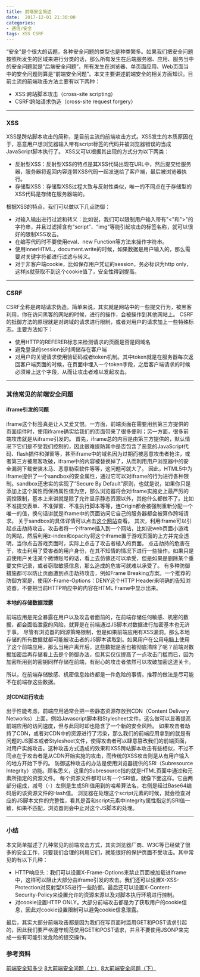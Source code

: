```yaml
---
title: 前端安全简述
date:  2017-12-01 21:30:00
categories:
- 通信/安全
tags: XSS CSRF
---
```


“安全”是个很大的话题，各种安全问题的类型也是种类繁多。如果我们把安全问题按照所发生的区域来进行分类的话，那么所有发生在后端服务器、应用、服务当中的安全问题就是“后端安全问题”，所有发生在浏览器、单页面应用、Web页面当中的安全问题则算是“前端安全问题”。本文主要讲述前端安全的相关方面知识。目前主流的前端攻击方法主要有以下两种：

* XSS:跨站脚本攻击（cross-site scripting）
* CSRF:跨站请求伪造（cross-site request forgery）

---

### XSS

XSS是跨站脚本攻击的简称，是目前主流的前端攻击方式。XSS发生的本质原因在于，恶意用户想浏览器输入带有script标签的代码并被浏览器错误的当成JavaScript脚本执行了。
XSS又可以根据其出现的方式分为以下两类：

* 反射型XSS：反射型XSS的特点是其XSS代码出现在URL中，然后提交给服务器，服务器将返回内容连带XSS代码一起发送给了客户端，最后被浏览器执行。
* 存储型XSS：存储型XSS过程大致与反射性类似，唯一的不同点在于存储型的XSS代码是存储在服务器端的。

根据XSS的特点，我们可以做以下几点防御：

* 对输入输出进行过滤和转义：比如说，我们可以限制用户输入带有"<"和">"的字符串，并且过滤掉含有“script”、“img”等能引起攻击的标签名称，就可以很好的限制XSS攻击。
* 在编写代码时不要使用eval、new Function等方法来操作字符串。
* 使用innerHTML，document.write的时候，如果数据是用户输入的，那么需要对关键字符都进行过滤与转义。
* 对于非客户端cookie，比如保存用户凭证的session，务必标识为http only，这样js就获取不到这个cookie值了，安全性得到提高。

---

### CSRF

CSRF全称是跨站请求伪造。简单来说，其实就是网站中的一些提交行为，被黑客利用，你在访问黑客的网站的时候，进行的操作，会被操作到其他网站上。
CSRF的抵御方法的原理就是对跨域的请求进行限制，或者对用户的请求加上一些特殊标志。主要方法如下：

* 使用HTTP的REFERER标志来检测请求的页面是否是同域名
* 避免登录的session长时间储存在客户端
* 对用户的关键请求使用验证码或者token机制。其中token就是在服务器每次返回客户端页面的时候，在页面中埋入一个token字段，之后客户端请求的时候必须带上这个字段，从而让攻击者难以发起攻击。

---

### 其他常见的前端安全问题

#### iframe引发的问题

iframe这个标签真是让人又爱又恨。一方面，前端页面在需要用到第三方提供的页面组件时，使用iframe确实给我们的页面带来了很多便利；另一方面，很多前端攻击就是从iframe引发的。
首先，iframe总的内容是由第三方提供的，默认情况下它们是不受我们控制的，因此很难提防其中是否包含了恶意的JavaScript代码、flash插件和弹窗等，甚至iframe中的域名因为过期而被恶意攻击者抢注，或者第三方被黑客攻破，iframe中的内容被替换掉了，从而利用用户浏览器中的安全漏洞下载安装木马、恶意勒索软件等等，这问题可就大了。
因此，HTML5中为iframe提供了一个sandbox的安全属性，通过它可以对iframe的行为进行各种限制。sandbox还忠实的实现了“Secure By Default”原则，也就是说，如果你只是添加上这个属性而保持属性值为空，那么浏览器将会对iframe实施史上最严厉的调控限制，基本上来讲就是除了允许显示静态资源以外，其他什么都做不了。比如不准提交表单、不准弹窗、不准执行脚本等等，连Origin都会被强制重新分配一个唯一的值，换句话讲就是iframe中的页面访问它自己的服务器都会被算作跨域请求。
关于sandbox的具体详情可以点击[这个网站](https://developer.mozilla.org/en-US/docs/Web/HTML/Element/iframe)查看。
其次，利用iframe可以引起点击劫持攻击。攻击者将一个iframe插入到一个网站，比如说web页面小游戏的网站，然后利用z-index和opacity将这个iframe置于游戏页面的上方并完全透明，当你点击游戏页面时，实际上点击了攻击者植入的页面。
点击劫持的危害在于，攻击利用了受害者的用户身份，在其不知情的情况下进行一些操作。如果只是迫使用户关注某个微博账号的话，看上去仿佛还可以承受，但是如果是删除某个重要文件记录，或者窃取敏感信息，那么造成的危害可就难以承受了。
有多种防御措施都可以防止页面遭到点击劫持攻击，例如Frame Breaking方案。一个推荐的防御方案是，使用X-Frame-Options：DENY这个HTTP Header来明确的告知浏览器，不要把当前HTTP响应中的内容在HTML Frame中显示出来。

#### 本地的存储数据泄露
前端应用是完全暴露在用户以及攻击者面前的，在前端存储任何敏感、机密的数据，都会面临泄露的风险，就算是在前端通过JS脚本对数据进行加密基本也无济于事。
尽管有浏览器的同源策略限制，但是如果前端应用有XSS漏洞，那么本地存储的所有数据就都可能被攻击者的JS脚本读取到。如果用户在公用电脑上使用了这个前端应用，那么当用户离开后，这些数据是否也被彻底清除了呢？前端对数据加密后再存储看上去是个防御办法，但其实仅仅提高了一点攻击门槛而已，因为加密所用到的密钥同样存储在前端，有耐心的攻击者依然可以攻破加密这道关卡。

所以，在前端存储敏感、机密信息始终都是一件危险的事情，推荐的做法是尽可能不在前端存这些数据。

#### 对CDN进行攻击

出于性能考虑，前端应用通常会把一些静态资源存放到CDN（Content Delivery Networks）上面，例如Javascript脚本和Stylesheet文件。这么做可以显著提高前端应用的访问速度，但与此同时却也隐含了一个新的安全风险。
如果攻击者劫持了CDN，或者对CDN中的资源进行了污染，那么我们的前端应用拿到的就是有问题的JS脚本或者Stylesheet文件，使得攻击者可以肆意篡改我们的前端页面，对用户实施攻击。这种攻击方式造成的效果和XSS跨站脚本攻击有些相似，不过不同点在于攻击者是从CDN开始实施的攻击，而传统的XSS攻击则是从有用户输入的地方开始下手的。
防御这种攻击的办法是使用浏览器提供的SRI（Subresource Integrity）功能。顾名思义，这里的Subresource指的就是HTML页面中通过和元素所指定的资源文件。
每个资源文件都可以有一个SRI值，就像下面这样。它由两部分组成，减号（-）左侧是生成SRI值用到的哈希算法名，右侧是经过Base64编码后的该资源文件的Hash值。
浏览器在处理这个script元素的时候，就会检查对应的JS脚本文件的完整性，看其是否和script元素中integrity属性指定的SRI值一致，如果不匹配，浏览器则会中止对这个JS脚本的处理。

---

### 小结

本文简单描述了几种常见的前端攻击方式，其实浏览器厂商、W3C等已经做了很多的安全工作，只要我们合理的利用它们，就能很好的保护页面不受攻击。其中常见的有以下几种：

* HTTP响应头：我们可以设置X-Frame-Options来禁止页面被加载进iframe中，这样可以阻止大部分由iframe引发的攻击。我们还可以设置X-XSS-Protection对反射型XSS进行一些防御。最后还可以设置X-Content-Security-Policy来设置允许的资源来源以及对脚本执行环境进行控制。
* 对cookie设置HTTP ONLY。大部分前端攻击都是为了获取用户的cookie信息，因此对cookie设置限制可以避免cookie信息泄露。

最后，其实大部分前端攻击都是因为我们在写页面时滥用GET和POST请求引起的，因此我们要严格遵守规范使用GET和POST请求，并且不要使用JSONP来完成一些有可能引发危险的提交操作。

### 参考资料

[前端安全知多少](https://juejin.im/entry/598d6eb46fb9a03c3a25d2c1)
[8大前端安全问题（上）](http://web.jobbole.com/92875/)
[8大前端安全问题（下）](http://web.jobbole.com/92893/?utm_source=blog.jobbole.com&utm_medium=relatedPosts)